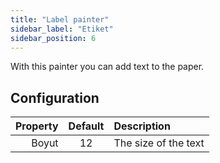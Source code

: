 ```yaml
---
title: "Label painter"
sidebar_label: "Etiket"
sidebar_position: 6
---
```



With this painter you can add text to the paper.

## Configuration

| Property | Default | Description          |
| --------:|:-------:|:-------------------- |
|    Boyut |   12    | The size of the text |

